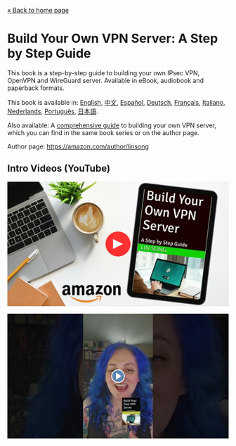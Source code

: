 [&laquo; Back to home page](../README.md)

# Build Your Own VPN Server: A Step by Step Guide

This book is a step-by-step guide to building your own IPsec VPN, OpenVPN and WireGuard server. Available in eBook, audiobook and paperback formats.

This book is available in: [English](https://books2read.com/vpnguide?store=amazon), [中文](https://books2read.com/vpnguidezh), [Español](https://books2read.com/vpnguidees?store=amazon), [Deutsch](https://books2read.com/vpnguidede?store=amazon), [Français](https://books2read.com/vpnguidefr?store=amazon), [Italiano](https://books2read.com/vpnguideit?store=amazon), [Nederlands](https://books2read.com/vpnguidenl?store=amazon), [Português](https://books2read.com/vpnguidept?store=amazon), [日本語](https://books2read.com/vpnguideja?store=amazon).

Also available: A [comprehensive guide](https://books2read.com/vpn) to building your own VPN server, which you can find in the same book series or on the author page.

Author page: https://amazon.com/author/linsong

## Intro Videos (YouTube)

[![Intro video 1 on YouTube](images/video-thumbnail-1.jpg)](https://www.youtube.com/watch?v=e5mbQCk-XPc)

[![Intro video 2 on YouTube](images/video-thumbnail-2.jpg)](https://www.youtube.com/watch?v=e8S_MQ_bdcA)
